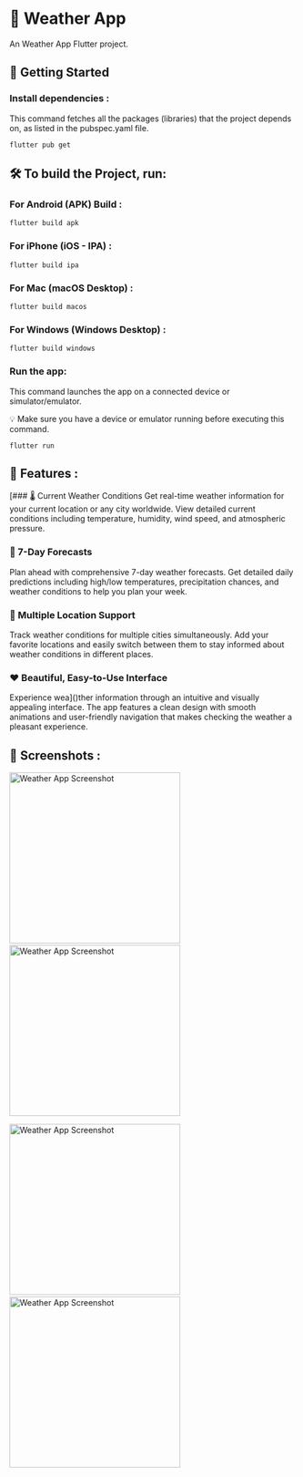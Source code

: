 # 📱 Weather App

An Weather App Flutter project.

## 🚀 Getting Started

### Install dependencies :
This command fetches all the packages (libraries) that the project depends on, as listed in the pubspec.yaml file.
```
flutter pub get
```

## 🛠️ To build the Project, run:

### For Android (APK) Build :
```
flutter build apk
```
### For iPhone (iOS - IPA) :
```
flutter build ipa
```
### For Mac (macOS Desktop) :
```
flutter build macos
```
### For Windows (Windows Desktop) :
```
flutter build windows
```

### Run the app:
This command launches the app on a connected device or simulator/emulator.

💡 Make sure you have a device or emulator running before executing this command.
```
flutter run
```

## 🎯 Features :

[### 🌡️ Current Weather Conditions
Get real-time weather information for your current location or any city worldwide. View detailed current conditions including temperature, humidity, wind speed, and atmospheric pressure.
### 📅 7-Day Forecasts
Plan ahead with comprehensive 7-day weather forecasts. Get detailed daily predictions including high/low temperatures, precipitation chances, and weather conditions to help you plan your week.
### 📍 Multiple Location Support
Track weather conditions for multiple cities simultaneously. Add your favorite locations and easily switch between them to stay informed about weather conditions in different places.
### ❤️ Beautiful, Easy-to-Use Interface
Experience wea]()ther information through an intuitive and visually appealing interface. The app features a clean design with smooth animations and user-friendly navigation that makes checking the weather a pleasant experience.

## 📱 Screenshots :

<img src="./ui/image1.png" width="300" alt="Weather App Screenshot">&nbsp;&nbsp; <img src="./ui/image2.png" width="300" alt="Weather App Screenshot">

<img src="./ui/image3.png" width="300" alt="Weather App Screenshot">&nbsp;&nbsp; <img src="./ui/image4.png" width="300" alt="Weather App Screenshot">


